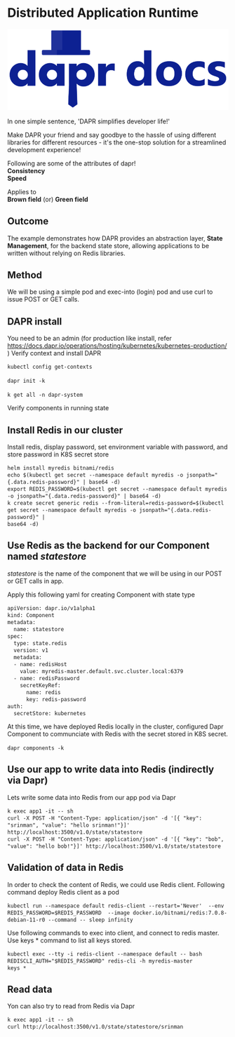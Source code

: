 # Distributed Application Runtime
![](/data/home-title.png)

In one simple sentence, 'DAPR simplifies developer life!'

Make DAPR your friend and say goodbye to the hassle of using different libraries for different resources - it's the one-stop solution for a streamlined development experience!

Following are some of the attributes of dapr!  
**Consistency**  
**Speed**  

Applies to  
**Brown field**  (or)
**Green field**  


## Outcome

The example demonstrates how DAPR provides an abstraction layer, **State Management**, for the backend state store, allowing applications to be written without relying on Redis libraries.    

## Method

We will be using a simple pod and exec-into (login) pod and use curl to issue POST or GET calls. 


## DAPR install

You need to be an admin (for production like install, refer https://docs.dapr.io/operations/hosting/kubernetes/kubernetes-production/ )
Verify context and install DAPR 

```
kubectl config get-contexts

dapr init -k

k get all -n dapr-system
```
Verify components in running state  


## Install Redis in our cluster
Install redis, display password, set environment variable with password, and store password in K8S secret store
```
helm install myredis bitnami/redis
echo $(kubectl get secret --namespace default myredis -o jsonpath="{.data.redis-password}" | base64 -d)  
export REDIS_PASSWORD=$(kubectl get secret --namespace default myredis -o jsonpath="{.data.redis-password}" | base64 -d)  
k create secret generic redis --from-literal=redis-password=$(kubectl get secret --namespace default myredis -o jsonpath="{.data.redis-password}" |
base64 -d)  
```

## Use Redis as the backend for our **Component** named *statestore* 
*statestore* is the name of the component that we will be using in our POST or GET calls in app.  

Apply this following yaml for creating Component with state type
```
apiVersion: dapr.io/v1alpha1
kind: Component
metadata:
  name: statestore
spec:
  type: state.redis
  version: v1
  metadata:
  - name: redisHost
    value: myredis-master.default.svc.cluster.local:6379
  - name: redisPassword
    secretKeyRef:
      name: redis
      key: redis-password
auth:
  secretStore: kubernetes
```

At this time, we have deployed Redis locally in the cluster, configured Dapr Component to communciate with Redis with the secret stored in K8S secret.   


`dapr components -k`

## Use our app to write data into Redis (indirectly via Dapr)
Lets write some data into Redis from our app pod via Dapr
```
k exec app1 -it -- sh
curl -X POST -H "Content-Type: application/json" -d '[{ "key": "srinman", "value": "hello srinman!"}]' http://localhost:3500/v1.0/state/statestore
curl -X POST -H "Content-Type: application/json" -d '[{ "key": "bob", "value": "hello bob!"}]' http://localhost:3500/v1.0/state/statestore
```


## Validation of data in Redis
In order to check the content of Redis, we could use Redis client. Following command deploy Redis client as a pod 
```
kubectl run --namespace default redis-client --restart='Never'  --env REDIS_PASSWORD=$REDIS_PASSWORD  --image docker.io/bitnami/redis:7.0.8-debian-11-r0 --command -- sleep infinity
```

Use following commands to exec into client, and connect to redis master.  Use keys * command to list all keys stored. 
```
kubectl exec --tty -i redis-client --namespace default -- bash  
REDISCLI_AUTH="$REDIS_PASSWORD" redis-cli -h myredis-master  
keys *
```

## Read data

Yon can also try to read from Redis via Dapr 
```
k exec app1 -it -- sh
curl http://localhost:3500/v1.0/state/statestore/srinman
```







